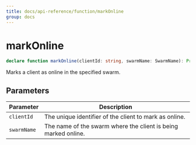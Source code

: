 ```yaml
---
title: docs/api-reference/function/markOnline
group: docs
---
```


# markOnline

```ts
declare function markOnline(clientId: string, swarmName: SwarmName): Promise<void>;
```

Marks a client as online in the specified swarm.

## Parameters

| Parameter | Description |
|-----------|-------------|
| `clientId` | The unique identifier of the client to mark as online. |
| `swarmName` | The name of the swarm where the client is being marked online. |

